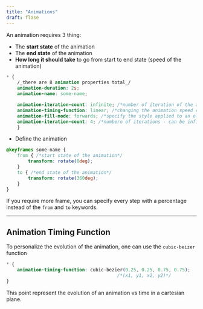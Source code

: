 ```yaml
---
title: "Animations"
draft: flase
---
```


An animation requires 3 thing:

-   The **start state** of the animation
-   The **end state** of the animation
-   **How long it should take** to go from start to end state (speed of the animation)

```css
* {
    /_there are 8 animation properties total_/
    animation-duration: 2s;
    animation-name: some-name;

    animation-iteration-count: infinite; /*number of iteration of the animation*/
    animation-timing-function: linear; /*changing the animation speed evolution*/
    animation-fill-mode: forwards; /*specify the style applied to an element when the animation has finished:*/
    animation-iteration-count: 4; /*numbero of iterations - can be infinite*/
    }
```

-   Define the animation

```css
@keyframes some-name {
    from { /*start state of the animation*/
        transform: rotate(0deg);
    }
    to { /*end state of the animation*/
        transform: rotate(360deg);
    }
}
```

If you require more frame, you can specify every step with a percentage instead of the `from` and `to` keywords.

* * *

## Animation Timing Function

To personalize the evolution of the animation, one can use the `cubic-beizer` function

```css
* {
    animation-timing-function: cubic-bezier(0.25, 0.25, 0.75, 0.75);
                                         /*(x1, y1, x2, y2)*/
}
```

This point represent the evolution of an animation vs time in a cartesian plane.

```python

```
